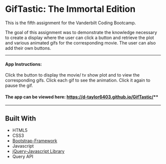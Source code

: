 
# GifTastic: The Immortal Edition


This is the fifth assignment for the Vanderbilt Coding Bootcamp.

The goal of this assignment was to demonstrate the knowledge necessary to create a display where the user can click a button and retrieve the plot and various animated gifs for the corresponding movie. The user can also add their own buttons.

------------------------

#### App Instructions:

Click the button to display the movie/ tv show plot and to view the corresponding gifs.
Click each gif to see the animation. 
Click it again to pause the gif.

#### The app can be viewed here: https://d-taylor6403.github.io/GifTastic/**

______________________________________________________________________________

## Built With
* HTML5
* CSS3
* [Bootstrap-Framework](http://getbootstrap.com/)
* Javascript
* [jQuery-Javascript Library](https://api.jquery.com/)
* Query API